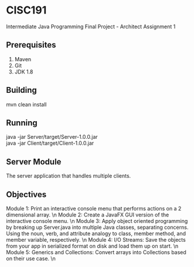 # CISC191
Intermediate Java Programming Final Project - Architect Assignment 1
## Prerequisites
1. Maven
2. Git
3. JDK 1.8
## Building
mvn clean install
## Running
java -jar Server/target/Server-1.0.0.jar  
java -jar Client/target/Client-1.0.0.jar
## Server Module
The server application that handles multiple clients.
## Objectives
Module 1: Print an interactive console menu that performs actions on a 2 dimensional array. \n
Module 2: Create a JavaFX GUI version of the interactive console menu. \n
Module 3: Apply object oriented programming by breaking up Server.java into multiple Java classes, separating concerns. Using the noun, verb, and attribute analogy to class, member method, and member variable, respectively. \n
Module 4: I/O Streams: Save the objects from your app in serialized format on disk and load them up on start. \n
Module 5: Generics and Collections: Convert arrays into Collections based on their use case. \n